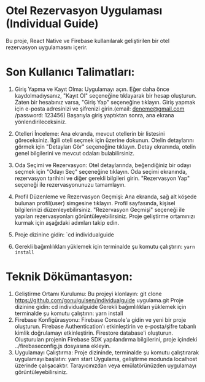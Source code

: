 # Otel Rezervasyon Uygulaması (Individual Guide)

Bu proje, React Native ve Firebase kullanılarak geliştirilen bir otel rezervasyon uygulamasını içerir. 

# Son Kullanıcı Talimatları:
1. Giriş Yapma ve Kayıt Olma:
Uygulamayı açın.
Eğer daha önce kaydolmadıysanız, "Kayıt Ol" seçeneğine tıklayarak bir hesap oluşturun.
Zaten bir hesabınız varsa, "Giriş Yap" seçeneğine tıklayın.
Giriş yapmak için e-posta adresinizi ve şifrenizi girin.(email: deneme@gmail.com /password: 123456)
Başarıyla giriş yaptıktan sonra, ana ekrana yönlendirileceksiniz.
2. Otelleri İnceleme:
Ana ekranda, mevcut otellerin bir listesini göreceksiniz.
İlgili oteli seçmek için üzerine dokunun.
Otelin detaylarını görmek için "Detayları Gör" seçeneğine tıklayın.
Detay ekranında, otelin genel bilgilerini ve mevcut odaları bulabilirsiniz.
3. Oda Seçimi ve Rezervasyon:
Otel detaylarında, beğendiğiniz bir odayı seçmek için "Odayı Seç" seçeneğine tıklayın.
Oda seçimi ekranında, rezervasyon tarihini ve diğer gerekli bilgileri girin.
"Rezervasyon Yap" seçeneği ile rezervasyonunuzu tamamlayın.
4. Profil Düzenleme ve Rezervasyon Geçmişi:
Ana ekranda, sağ alt köşede bulunan profil(user) simgesine tıklayın.
Profil sayfasında, kişisel bilgilerinizi düzenleyebilirsiniz.
"Rezervasyon Geçmişi" seçeneği ile yapılan rezervasyonları görüntüleyebilirsiniz.
Proje geliştirme ortamınızı kurmak için aşağıdaki adımları takip edin.

1. Proje dizinine gidin: `cd individualguide
2. Gerekli bağımlılıkları yüklemek için terminalde şu komutu çalıştırın: `yarn install`



# Teknik Dökümantasyon:

1. Geliştirme Ortamı Kurulumu:
Bu projeyi klonlayın: git clone https://github.com/gonulgulsen/individualguide uygulama.git
Proje dizinine gidin: cd individualguide
Gerekli bağımlılıkları yüklemek için terminalde şu komutu çalıştırın: yarn install
2. Firebase Konfigürasyonu:
Firebase Console'a gidin ve yeni bir proje oluşturun.
Firebase Authentication'ı etkinleştirin ve e-posta/şifre tabanlı kimlik doğrulamayı etkinleştirin.
Firestore database'i oluşturun.
Oluşturulan projenin Firebase SDK yapılandırma bilgilerini, proje içindeki ../firebaseconfig.js dosyasına ekleyin.
3. Uygulamayı Çalıştırma:
Proje dizininde, terminalde şu komutu çalıştırarak uygulamayı başlatın: yarn start
Uygulama, geliştirme modunda localhost üzerinde çalışacaktır.
Tarayıcınızdan veya emülatörünüzden uygulamayı görüntüleyebilirsiniz.


